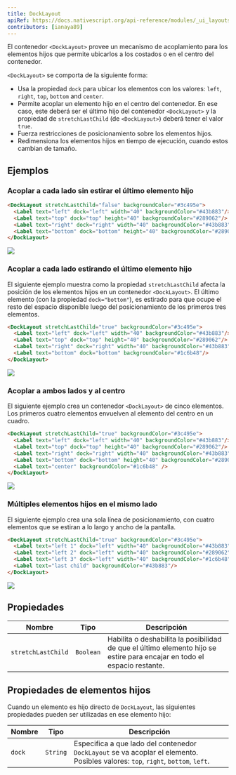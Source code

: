 ```yaml
---
title: DockLayout
apiRef: https://docs.nativescript.org/api-reference/modules/_ui_layouts_dock_layout_
contributors: [ianaya89]
---
```


El contenedor `<DockLayout>` provee un mecanismo de acoplamiento para los elementos hijos que permite ubicarlos a los costados o en el centro del contenedor.

`<DockLayout>` se comporta de la siguiente forma:

* Usa la propiedad `dock` para ubicar los elementos con los valores: `left`, `right`, `top`, `bottom` and `center`.
* Permite acoplar un elemento hijo en el centro del contenedor. En ese caso, este deberá ser el último hijo del contenedor `<DockLayout>` y la propiedad de `stretchLastChild` (de `<DockLayout>`) deberá tener el valor `true`.
* Fuerza restricciones de posicionamiento sobre los elementos hijos.
* Redimensiona los elementos hijos en tiempo de ejecución, cuando estos cambian de tamaño.

## Ejemplos

### Acoplar a cada lado sin estirar el último elemento hijo

```html
<DockLayout stretchLastChild="false" backgroundColor="#3c495e">
  <Label text="left" dock="left" width="40" backgroundColor="#43b883"/>
  <Label text="top" dock="top" height="40" backgroundColor="#289062"/>
  <Label text="right" dock="right" width="40" backgroundColor="#43b883"/>
  <Label text="bottom" dock="bottom" height="40" backgroundColor="#289062"/>
</DockLayout>
```
<img class="md:w-1/2 lg:w-1/3" src="https://art.nativescript-vue.org/layouts/dock_layout_no_stretch.svg" />

### Acoplar a cada lado estirando el último elemento hijo

El siguiente ejemplo muestra como la propiedad `stretchLastChild` afecta la posición de los elementos hijos en un contenedor `<DockLayout>`. El último elemento (con la propiedad `dock="bottom"`), es estirado para que ocupe el resto del espacio disponible luego del posicionamiento de los primeros tres elementos.

```html
<DockLayout stretchLastChild="true" backgroundColor="#3c495e">
  <Label text="left" dock="left" width="40" backgroundColor="#43b883"/>
  <Label text="top" dock="top" height="40" backgroundColor="#289062"/>
  <Label text="right" dock="right" width="40" backgroundColor="#43b883"/>
  <Label text="bottom" dock="bottom" backgroundColor="#1c6b48"/>
</DockLayout>
```
<img class="md:w-1/2 lg:w-1/3" src="https://art.nativescript-vue.org/layouts/dock_layout_stretch.svg" />

### Acoplar a ambos lados y al centro

El siguiente ejemplo crea un contenedor `<DockLayout>` de cinco elementos. Los primeros cuatro elementos envuelven al elemento del centro en un cuadro.

```html
<DockLayout stretchLastChild="true" backgroundColor="#3c495e">
  <Label text="left" dock="left" width="40" backgroundColor="#43b883"/>
  <Label text="top" dock="top" height="40" backgroundColor="#289062"/>
  <Label text="right" dock="right" width="40" backgroundColor="#43b883"/>
  <Label text="bottom" dock="bottom" height="40" backgroundColor="#289062"/>
  <Label text="center" backgroundColor="#1c6b48" />
</DockLayout>
```

<img class="md:w-1/2 lg:w-1/3" src="https://art.nativescript-vue.org/layouts/dock_layout_all_sides_and_stretch.svg" />

### Múltiples elementos hijos en el mismo lado

El siguiente ejemplo crea una sola línea de posicionamiento, con cuatro elementos que se estiran a lo largo y ancho de la pantalla.

```html
<DockLayout stretchLastChild="true" backgroundColor="#3c495e">
  <Label text="left 1" dock="left" width="40" backgroundColor="#43b883"/>
  <Label text="left 2" dock="left" width="40" backgroundColor="#289062"/>
  <Label text="left 3" dock="left" width="40" backgroundColor="#1c6b48"/>
  <Label text="last child" backgroundColor="#43b883"/>
</DockLayout>
```
<img class="md:w-1/2 lg:w-1/3" src="https://art.nativescript-vue.org/layouts/dock_layout_multiple_on_same_side.svg" />

## Propiedades

| Nombre | Tipo | Descripción |
|------|------|-------------|
`stretchLastChild` | `Boolean` | Habilita o deshabilita la posibilidad de que el último elemento hijo se estire para encajar en todo el espacio restante.

## Propiedades de elementos hijos

Cuando un elemento es hijo directo de `DockLayout`, las siguientes propiedades pueden ser utilizadas en ese elemento hijo:

| Nombre | Tipo | Descripción |
|------|------|-------------|
`dock` | `String` | Especifica a que lado del contenedor `DockLayout` se va acoplar el elemento. Posibles valores: `top`, `right`, `bottom`, `left`.
